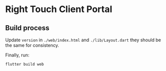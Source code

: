 # Right Touch Client Portal

## Build process

Update `version` in `./web/index.html` and `./lib/Layout.dart`  they should be the same for consistency.

Finally,  run:

`flutter build web`
